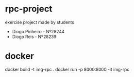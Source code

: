 # rpc-project
exercise project made by students
- Diogo Pinheiro - Nº28244
- Diogo Reis - Nº28239

# docker
docker build -t img-rpc .
docker run -p 8000:8000 -it img-rpc
